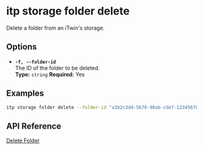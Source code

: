 # itp storage folder delete

Delete a folder from an iTwin's storage.

## Options

- **`-f, --folder-id`**  
  The ID of the folder to be deleted.  
  **Type:** `string` **Required:** Yes

## Examples

```bash
itp storage folder delete --folder-id "a1b2c3d4-5678-90ab-cdef-1234567890ab"
```

## API Reference

[Delete Folder](https://developer.bentley.com/apis/storage/operations/delete-folder/)
